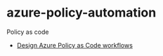 # azure-policy-automation
Policy as code

- [Design Azure Policy as Code workflows](https://learn.microsoft.com/en-us/azure/governance/policy/concepts/policy-as-code)
